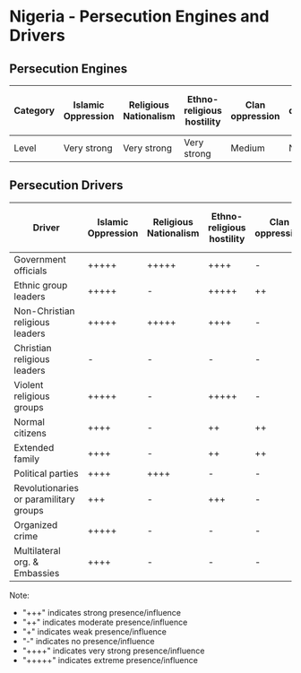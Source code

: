 # Nigeria - Persecution Engines and Drivers

## Persecution Engines

| Category | Islamic Oppression | Religious Nationalism | Ethno-religious hostility | Clan oppression | Christian denominational oppression | Communist and post-Communist oppression | Secular intolerance | Dictatorial paranoia | Organized corruption and crime |
|----------|-------------------|----------------------|---------------------------|-----------------|-------------------------------------|------------------------------------------|---------------------|---------------------|------------------------------|
| Level | Very strong | Very strong | Very strong | Medium | Not at all | Not at all | Not at all | Very strong | Very strong |

## Persecution Drivers

| Driver | Islamic Oppression | Religious Nationalism | Ethno-religious hostility | Clan oppression | Christian denominational oppression | Communist and post-Communist oppression | Secular intolerance | Dictatorial paranoia | Organized corruption and crime |
|--------|-------------------|----------------------|---------------------------|-----------------|-------------------------------------|------------------------------------------|---------------------|---------------------|------------------------------|
| Government officials | +++++ | +++++ | ++++ | - | - | - | - | +++++ | +++++ |
| Ethnic group leaders | +++++ | - | +++++ | ++ | - | - | - | ++++ | ++++ |
| Non-Christian religious leaders | +++++ | +++++ | ++++ | - | - | - | - | +++ | +++ |
| Christian religious leaders | - | - | - | - | - | - | - | - | - |
| Violent religious groups | +++++ | - | +++++ | - | - | - | - | ++++ | +++++ |
| Normal citizens | ++++ | - | ++ | ++ | - | - | - | - | - |
| Extended family | ++++ | - | ++ | ++ | - | - | - | - | - |
| Political parties | ++++ | ++++ | - | - | - | - | - | ++++ | ++++ |
| Revolutionaries or paramilitary groups | +++ | - | +++ | - | - | - | - | +++ | +++ |
| Organized crime | +++++ | - | - | - | - | - | - | ++++ | ++++ |
| Multilateral org. & Embassies | ++++ | - | - | - | - | - | - | - | - |

Note: 
- "+++" indicates strong presence/influence
- "++" indicates moderate presence/influence
- "+" indicates weak presence/influence
- "-" indicates no presence/influence
- "++++" indicates very strong presence/influence
- "+++++" indicates extreme presence/influence